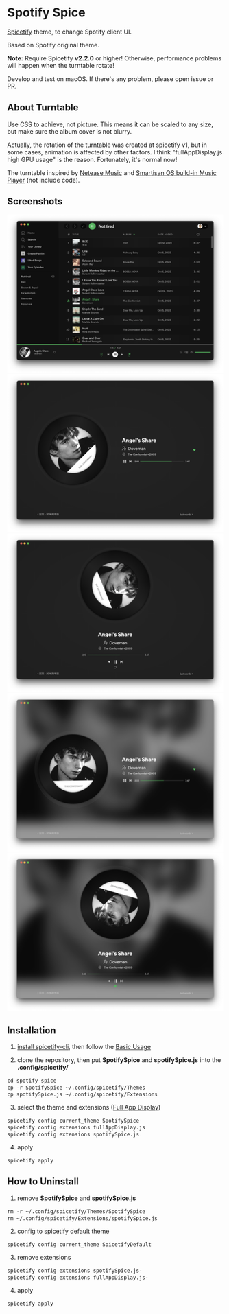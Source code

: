 # Spotify Spice

[Spicetify](https://github.com/khanhas/spicetify-cli) theme, to change Spotify client UI.

Based on Spotify original theme.

**Note:** Require Spicetify **v2.2.0** or higher! Otherwise, performance problems will happen when the turntable rotate!

Develop and test on macOS. If there's any problem, please open issue or PR.

## About Turntable

Use CSS to achieve, not picture. This means it can be scaled to any size, but make sure the album cover is not blurry.

Actually, the rotation of the turntable was created at spicetify v1, but in some cases, animation is affected by other factors. I think "fullAppDisplay.js high GPU usage" is the reason. Fortunately, it's normal now!

The turntable inspired by [Netease Music](https://music.163.com) and [Smartisan OS build-in Music Player](https://www.smartisan.com/os/#/beauty) (not include code).

## Screenshots

![spotify spice](screenshots/spotify_spice.png)
![fullAppDisplay](screenshots/fad.png)
![fullAppDisplay - vertical mode](screenshots/fad_vertical.png)
![blur fullAppDisplay](screenshots/blur_fad.png)
![blur fullAppDisplay - vertical mode](screenshots/blur_fad_vertical.png)

## Installation

1. [install spicetify-cli](https://spicetify.app/docs/getting-started/simple-installation), then follow the [Basic Usage](https://spicetify.app/docs/getting-started/basic-usage)

2. clone the repository, then put **SpotifySpice** and **spotifySpice.js** into the **.config/spicetify/**

```shell
cd spotify-spice
cp -r SpotifySpice ~/.config/spicetify/Themes
cp spotifySpice.js ~/.config/spicetify/Extensions
```

3. select the theme and extensions ([Full App Display](https://spicetify.app/docs/getting-started/extensions#full-app-display))

```shell
spicetify config current_theme SpotifySpice
spicetify config extensions fullAppDisplay.js
spicetify config extensions spotifySpice.js
```

4. apply

```shell
spicetify apply
```

## How to Uninstall

1. remove **SpotifySpice** and **spotifySpice.js**

```shell
rm -r ~/.config/spicetify/Themes/SpotifySpice
rm ~/.config/spicetify/Extensions/spotifySpice.js
```

2. config to spicetify default theme

```shell
spicetify config current_theme SpicetifyDefault
```

3. remove extensions

```shell
spicetify config extensions spotifySpice.js-
spicetify config extensions fullAppDisplay.js-
```

4. apply

```shell
spicetify apply
```
